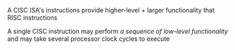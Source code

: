 A CISC ISA's instructions provide higher-level + larger functionality that RISC instructions

A single CISC instruction may perform *a sequence of low-level functionality* and may take several processor clock cycles to execute